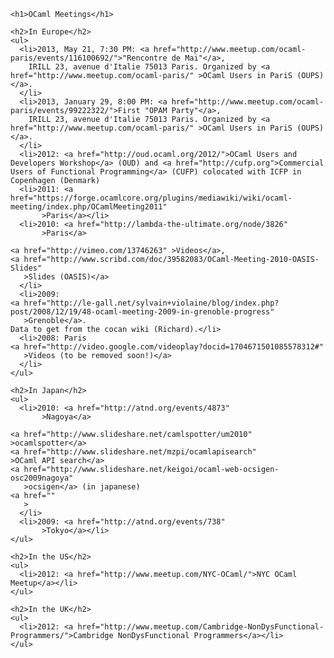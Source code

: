 <!DOCTYPE html PUBLIC "-//W3C//DTD XHTML 1.0 Strict//EN"
          "http://www.w3.org/TR/xhtml1/DTD/xhtml1-strict.dtd">
<html xmlns="http://www.w3.org/1999/xhtml">
  <head>
    <meta content="IE=8" http-equiv="X-UA-Compatible">
    <meta content="text/html; charset=utf-8" http-equiv="Content-Type">
    <title>OCaml Meetings</title>
  </head>
  <body>

    <h1>OCaml Meetings</h1>

    <h2>In Europe</h2>
    <ul>
      <li>2013, May 21, 7:30 PM: <a href="http://www.meetup.com/ocaml-paris/events/116100692/">"Rencontre de Mai"</a>,
        IRILL 23, avenue d'Italie 75013	Paris. Organized by <a href="http://www.meetup.com/ocaml-paris/" >OCaml Users in PariS (OUPS)</a>.
      </li>
      <li>2013, January 29, 8:00 PM: <a href="http://www.meetup.com/ocaml-paris/events/99222322/">First "OPAM Party"</a>,
        IRILL 23, avenue d'Italie 75013	Paris. Organized by <a href="http://www.meetup.com/ocaml-paris/" >OCaml Users in PariS (OUPS)</a>.
      </li>
      <li>2012: <a href="http://oud.ocaml.org/2012/">OCaml Users and Developers Workshop</a> (OUD) and <a href="http://cufp.org">Commercial Users of Functional Programming</a> (CUFP) colocated with ICFP in Copenhagen (Denmark)
      <li>2011: <a href="https://forge.ocamlcore.org/plugins/mediawiki/wiki/ocaml-meeting/index.php/OCamlMeeting2011"
		   >Paris</a></li>
      <li>2010: <a href="http://lambda-the-ultimate.org/node/3826"
		   >Paris</a>

	<a href="http://vimeo.com/13746263" >Videos</a>,
	<a href="http://www.scribd.com/doc/39582083/OCaml-Meeting-2010-OASIS-Slides"
	   >Slides (OASIS)</a>
      </li>
      <li>2009:
	<a href="http://le-gall.net/sylvain+violaine/blog/index.php?post/2008/12/19/48-ocaml-meeting-2009-in-grenoble-progress"
	   >Grenoble</a>.
	Data to get from the cocan wiki (Richard).</li>
      <li>2008: Paris
	<a href="http://video.google.com/videoplay?docid=1704671501085578312#"
	   >Videos (to be removed soon!)</a>
      </li>
    </ul>

    <h2>In Japan</h2>
    <ul>
      <li>2010: <a href="http://atnd.org/events/4873"
		   >Nagoya</a>

	<a href="http://www.slideshare.net/camlspotter/um2010"
	>ocamlspotter</a>
	<a href="http://www.slideshare.net/mzpi/ocamlapisearch"
	>OCaml API search</a>
	<a href="http://www.slideshare.net/keigoi/ocaml-web-ocsigen-osc2009nagoya"
	   >ocsigen</a> (in japanese)
	<a href=""
	   >
      </li>
      <li>2009: <a href="http://atnd.org/events/738"
		   >Tokyo</a></li>
    </ul>

    <h2>In the US</h2>
    <ul>
      <li>2012: <a href="http://www.meetup.com/NYC-OCaml/">NYC OCaml Meetup</a></li>
    </ul>

    <h2>In the UK</h2>
    <ul>
      <li>2012: <a href="http://www.meetup.com/Cambridge-NonDysFunctional-Programmers/">Cambridge NonDysFunctional Programmers</a></li>
    </ul>

  </body>
</html>
